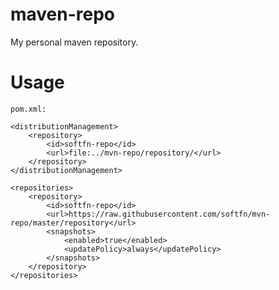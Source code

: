# maven-repo
My personal maven repository.

# Usage

    pom.xml:
    
    <distributionManagement>
        <repository>
            <id>softfn-repo</id>
            <url>file:../mvn-repo/repository/</url>
        </repository>
    </distributionManagement>
    
    <repositories>
        <repository>
            <id>softfn-repo</id>
            <url>https://raw.githubusercontent.com/softfn/mvn-repo/master/repository</url>
            <snapshots>
                <enabled>true</enabled>
                <updatePolicy>always</updatePolicy>
            </snapshots>
        </repository>
    </repositories>